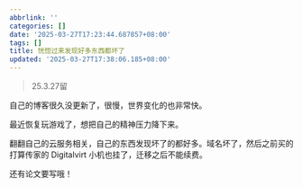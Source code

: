 ```yaml
---
abbrlink: ''
categories: []
date: '2025-03-27T17:23:44.687857+08:00'
tags: []
title: 恍惚过来发现好多东西都坏了
updated: '2025-03-27T17:38:06.185+08:00'
---
```

> 25.3.27留

自己的博客很久没更新了，很慢，世界变化的也非常快。

最近恢复玩游戏了，想把自己的精神压力降下来。

翻翻自己的云服务相关，自己的东西发现坏了的都好多。域名坏了，然后之前买的打算传家的 Digitalvirt 小机也挂了，迁移之后不能续费。

还有论文要写哦！
